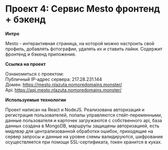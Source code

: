 # Проект 4: Сервис Mesto фронтенд + бэкенд

**Интро**

Mesto - интерактивная страница, на которой можно настроить свой профиль, добавлять фотографии, удалять их и ставить лайки. Содержит фронтенд и бэкенд приложения.

**Ссылка на проект**

Ознакомиться с проектом:  
Публичный IP-адрес сервера: 217.28.231.144  
Домен: https://mesto.nlazuta.nomoredomains.monster/  
Api: https://api.mesto.nlazuta.nomoredomains.monster/  

**Используемые технологии**

Проект написан на React и NodeJS. Реализована авторизация и регистрация пользователей, попапы управляются стейт-переменными, данные пользователя и карточек загружаются с собственного api, база данных создана в MongoDB, маршруты защищены авторизацией, есть мидлвэр для централизованной обработки ошибок, приходящие на сервер запросы и данные на уровне схемы валидируются, шифрование осуществляется при помощи SSL-сертификата, токен хранится в куках.